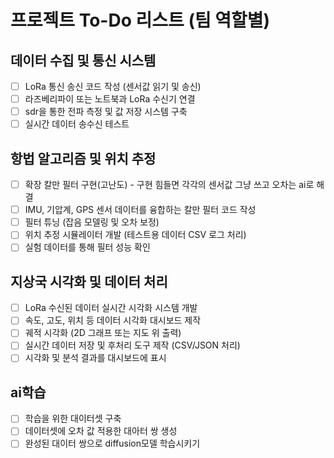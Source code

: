 # 프로젝트 To-Do 리스트 (팀 역할별)

## 데이터 수집 및 통신 시스템 
- [ ] LoRa 통신 송신 코드 작성 (센서값 읽기 및 송신)
- [ ] 라즈베리파이 또는 노트북과 LoRa 수신기 연결
- [ ] sdr을 통한 전파 측정 및 값 저장 시스템 구축
- [ ] 실시간 데이터 송수신 테스트

## 항법 알고리즘 및 위치 추정 
- [ ] 확장 칼만 필터 구현(고난도)
      - 구현 힘들면 각각의 센서값 그냥 쓰고 오차는 ai로 해결
- [ ] IMU, 기압계, GPS 센서 데이터를 융합하는 칼만 필터 코드 작성
- [ ] 필터 튜닝 (잡음 모델링 및 오차 보정)
- [ ] 위치 추정 시뮬레이터 개발 (테스트용 데이터 CSV 로그 처리)
- [ ] 실험 데이터를 통해 필터 성능 확인

## 지상국 시각화 및 데이터 처리
- [ ] LoRa 수신된 데이터 실시간 시각화 시스템 개발
- [ ] 속도, 고도, 위치 등 데이터 시각화 대시보드 제작
- [ ] 궤적 시각화 (2D 그래프 또는 지도 위 출력)
- [ ] 실시간 데이터 저장 및 후처리 도구 제작 (CSV/JSON 처리)
- [ ] 시각화 및 분석 결과를 대시보드에 표시

## ai학습
- [ ] 학습을 위한 대이터셋 구축
- [ ] 데이터셋에 오차 값 적용한 대아터 쌍 생성
- [ ] 완성된 대이터 쌍으로 diffusion모델 학습시키기
